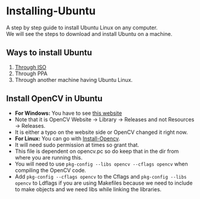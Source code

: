 # Installing-Ubuntu

A step by step guide to install Ubuntu Linux on any computer.<br/>
We will see the steps to download and install Ubuntu on a machine.

## Ways to install Ubuntu

1. [Through ISO](./Through-Iso.md)
2. Through PPA
3. Through another machine having Ubuntu Linux.

## Install OpenCV in Ubuntu

- <b>For Windows:</b> You have to see [this website](https://towardsdatascience.com/install-and-configure-opencv-4-2-0-in-windows-10-vc-d132c52063a1)
- Note that it is OpenCV Website -> Library -> Releases and not Resources -> Releases.
- It is either a typo on the website side or OpenCV changed it right now.
- <b>For Linux:</b> You can go with [Install-Opencv](./Install-OpenCV.sh).
- It will need sudo permission at times so grant that.
- This file is dependent on opencv.pc so do keep that in the dir from where you are running this.
- You will need to use `pkg-config --libs opencv --cflags opencv` when compiling the OpenCV code.
- Add `pkg-config --cflags opencv` to the Cflags and `pkg-config --libs opencv` to Ldflags if you are using Makefiles because we need to include to make objects and we need libs while linking the libraries.
